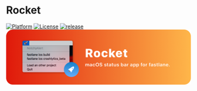 # Rocket
[![Platform](https://img.shields.io/badge/Platform-OSX-lightgrey.svg)](https://developer.apple.com/)
[![License](https://img.shields.io/badge/license-MIT-999999.svg)](https://github.com/TheAbstractDev/Rocket/blob/master/LICENSE)
[![release](https://img.shields.io/github/release/TheAbstractDev/Rocket.svg)](https://github.com/MTheAbstractDev/Rocket/releases)
![](Screenshots/banner.png)

